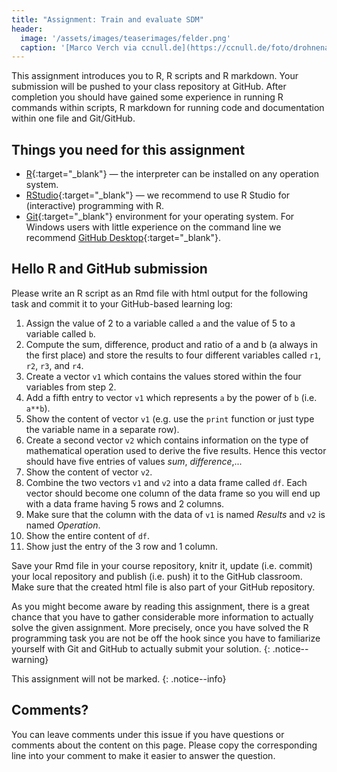 ```yaml
---
title: "Assignment: Train and evaluate SDM" 
header:
  image: '/assets/images/teaserimages/felder.png'
  caption: '[Marco Verch via ccnull.de](https://ccnull.de/foto/drohnenaufnahme-von-landwirtschaftlichen-feldern-mit-geometrischen-mustern/1105470). [CC-BY 2.0](https://creativecommons.org/licenses/by/2.0/de/). Image cropped.'
---
```


This assignment introduces you to R, R scripts and R markdown. Your submission will be pushed to your class repository at GitHub. After completion you should have gained some experience in running R commands within scripts, R markdown for running code and documentation within one file and Git/GitHub.

## Things you need for this assignment
  * [R](https://cran.r-project.org/){:target="_blank"} — the interpreter can be installed on any operation system.
  * [RStudio](https://www.rstudio.com/){:target="_blank"} — we recommend to use R Studio for (interactive) programming with R.
  * [Git](https://git-scm.com/downloads){:target="_blank"} environment for your operating system. For Windows users with little experience on the command line we recommend [GitHub Desktop](https://desktop.github.com/){:target="_blank"}.

## Hello R and GitHub submission
Please write an R script as an Rmd file with html output for the following task and commit it to your GitHub-based learning log:

1. Assign the value of 2 to a variable called `a` and the value of 5 to a variable called `b`.
1. Compute the sum, difference, product and ratio of a and b (a always in the first place) and store the results to four different variables called `r1`, `r2`, `r3`, and `r4`.
1. Create a vector `v1` which contains the values stored within the four variables from step 2.
1. Add a fifth entry to vector `v1` which represents `a` by the power of `b` (i.e. `a**b`).
1. Show the content of vector `v1` (e.g. use the `print` function or just type the variable name in a separate row).
1. Create a second vector `v2` which contains information on the type of mathematical operation used to derive the five results. Hence this vector should have five entries of values *sum*, *difference*,...
1. Show the content of vector `v2`.
1. Combine the two vectors `v1` and `v2` into a data frame called `df`. Each vector should become one column of the data frame so you will end up with a data frame having 5 rows and 2 columns.
1. Make sure that the column with the data of `v1` is named *Results* and `v2` is named *Operation*.
1. Show the entire content of `df`.
1. Show just the entry of the 3 row and 1 column.

Save your Rmd file in your course repository, knitr it, update (i.e. commit) your local repository and publish (i.e. push) it to the GitHub classroom. Make sure that the created html file is also part of your GitHub repository.

As you might become aware by reading this assignment, there is a great chance that you have to gather considerable more information to actually solve the given assignment. More precisely, once you have solved the R programming task you are not be off the hook since you have to familiarize yourself with Git and GitHub to actually submit your solution.
{: .notice--warning}

This assignment will not be marked.
{: .notice--info}





## Comments?
You can leave comments under this issue if you have questions or comments about the content on this page. Please copy the corresponding line into your comment to make it easier to answer the question. 



<script src="https://utteranc.es/client.js"
        repo="GeoMOER/moer-bsc-project-seminar-SDM"
        issue-term="unit01-06_assignment"
        theme="github-light"
        crossorigin="anonymous"
        async>
</script>
